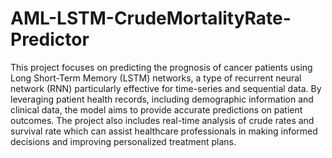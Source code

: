 # AML-LSTM-CrudeMortalityRate-Predictor


This project focuses on predicting the prognosis of cancer patients using Long Short-Term Memory (LSTM) networks, a type of recurrent neural network (RNN) particularly effective for time-series and sequential data. By leveraging patient health records, including demographic information and clinical data, the model aims to provide accurate predictions on patient outcomes. The project also includes real-time analysis of crude rates and survival rate which can assist healthcare professionals in making informed decisions and improving personalized treatment plans.

